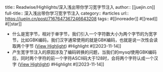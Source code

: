 title:: Readwise/Highlights/深入浅出带你学习宽字节注入
author:: [[juejin.cn]]
full-title:: 深入浅出带你学习宽字节注入
category:: #articles
url:: https://juejin.cn/post/7167647367246643208
tags:: #[[inoreader]] #[[read]] #[[star]]
- 什么是宽字节，相对于单字节，我们引入一个字符数大小为两个字节的为宽字节，比如GBK编码，我们汉字通常使用的就是GBK编码，也就是说一次性会读取两个字节 ([View Highlight](https://read.readwise.io/read/01hf5zf0tz1da59xf03q94seks)) #Highlight #[[2023-11-14]]
- 产生宽字节注入的原因涉及了编码转换的问题，当我们的mysql使用GBK编码后，同时两个字符的前一个字符ASCII码大于128时，会将两个字符认成一个汉字 ([View Highlight](https://read.readwise.io/read/01hf5zf8rgj8tmy9e5xmq0f6j7)) #Highlight #[[2023-11-14]]